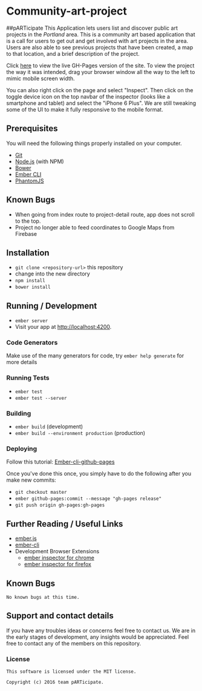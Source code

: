 # Community-art-project
##pARTicipate
This Application lets users list and discover public art projects in the _Portland_ area. This is a community art based application that is a call for users to get out and get involved with art projects in the area. Users are also able to see previous projects that have been created, a map to that location, and a brief description of the project.

Click [here](http://keirstaple.github.io/community-art-project/) to view the live GH-Pages version of the site. To view the project the way it was intended, drag your browser window all the way to the left to mimic mobile screen width.

You can also right click on the page and select "Inspect". Then click on the toggle device icon on the top navbar of the inspector (looks like a smartphone and tablet) and select the "iPhone 6 Plus". We are still tweaking some of the UI to make it fully responsive to the mobile format. 

## Prerequisites

You will need the following things properly installed on your computer.

* [Git](http://git-scm.com/)
* [Node.js](http://nodejs.org/) (with NPM)
* [Bower](http://bower.io/)
* [Ember CLI](http://www.ember-cli.com/)
* [PhantomJS](http://phantomjs.org/)

## Known Bugs

* When going from index route to project-detail route, app does not scroll to the top.
* Project no longer able to feed coordinates to Google Maps from Firebase

## Installation

* `git clone <repository-url>` this repository
* change into the new directory
* `npm install`
* `bower install`


## Running / Development

* `ember server`
* Visit your app at [http://localhost:4200](http://localhost:4200).

### Code Generators

Make use of the many generators for code, try `ember help generate` for more details

### Running Tests

* `ember test`
* `ember test --server`

### Building

* `ember build` (development)
* `ember build --environment production` (production)

### Deploying

Follow this tutorial:
[Ember-cli-github-pages](https://github.com/poetic/ember-cli-github-pages)

Once you've done this once, you simply have to do the following after you make new commits:
* `git checkout master`
* `ember github-pages:commit --message "gh-pages release"`
* `git push origin gh-pages:gh-pages`

## Further Reading / Useful Links

* [ember.js](http://emberjs.com/)
* [ember-cli](http://www.ember-cli.com/)
* Development Browser Extensions
  * [ember inspector for chrome](https://chrome.google.com/webstore/detail/ember-inspector/bmdblncegkenkacieihfhpjfppoconhi)
  * [ember inspector for firefox](https://addons.mozilla.org/en-US/firefox/addon/ember-inspector/)
## Known Bugs
    No known bugs at this time.

## Support and contact details

  If you have any troubles ideas or concerns feel free to contact us. We are in the early stages of development, any insights would be appreciated. Feel free to contact any of the members on this repository.

### License

    This software is licensed under the MIT license.

    Copyright (c) 2016 team pARTicipate.
